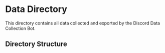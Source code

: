 # Data Directory

This directory contains all data collected and exported by the Discord Data Collection Bot.

## Directory Structure

